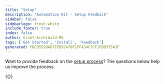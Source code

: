 ```yaml
---
title: "Setup"
description: "Automation Kit - Setup Feedback"
sidebar: false
sidebarlogo: fresh-white
include_footer: true
index: false
author: Grant-Archibald-MS
tags: ['Get Started', 'Install', 'Feedback']
generated: FDC95599A67EFB5CA70F1FFA34C7CF1FB9575A3F
---
```


Want to provide feedback on the [setup process](/en-gb/get-started/setup)? The questions below help us improve the process.

{{<questions name="/content/en-gb/get-started/setup-feedback.json" completed="Thank you for completing setup steps" showNavigationButtons=true locale="en-gb">}}
